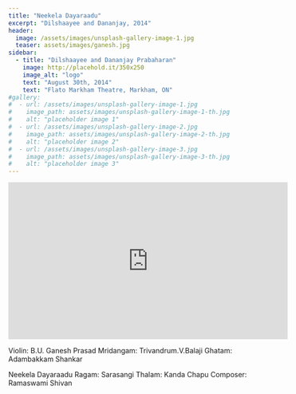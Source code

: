 ```yaml
---
title: "Neekela Dayaraadu"
excerpt: "Dilshaayee and Dananjay, 2014"
header:
  image: /assets/images/unsplash-gallery-image-1.jpg
  teaser: assets/images/ganesh.jpg
sidebar:
  - title: "Dilshaayee and Dananjay Prabaharan"
    image: http://placehold.it/350x250
    image_alt: "logo"
    text: "August 30th, 2014"
    text: "Flato Markham Theatre, Markham, ON"
#gallery:
#  - url: /assets/images/unsplash-gallery-image-1.jpg
#    image_path: assets/images/unsplash-gallery-image-1-th.jpg
#    alt: "placeholder image 1"
#  - url: /assets/images/unsplash-gallery-image-2.jpg
#    image_path: assets/images/unsplash-gallery-image-2-th.jpg
#    alt: "placeholder image 2"
#  - url: /assets/images/unsplash-gallery-image-3.jpg
#    image_path: assets/images/unsplash-gallery-image-3-th.jpg
#    alt: "placeholder image 3"
---
```

<iframe width="560" height="315" src="https://www.youtube.com/embed/btvJWlwMSdQ?si=tA7_PyhdagNnvYxb&amp;start=133" title="YouTube video player" frameborder="0" allow="accelerometer; autoplay; clipboard-write; encrypted-media; gyroscope; picture-in-picture; web-share" referrerpolicy="strict-origin-when-cross-origin" allowfullscreen></iframe>

Violin: B.U. Ganesh Prasad
Mridangam: Trivandrum.V.Balaji
Ghatam: Adambakkam Shankar

Neekela Dayaraadu
Ragam: Sarasangi
Thalam: Kanda Chapu
Composer: Ramaswami Shivan
